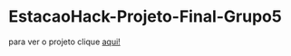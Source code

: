 # EstacaoHack-Projeto-Final-Grupo5
<p> para ver o projeto clique <a href="https://vigilant-payne-07fd77.netlify.app/">aqui!</a>
